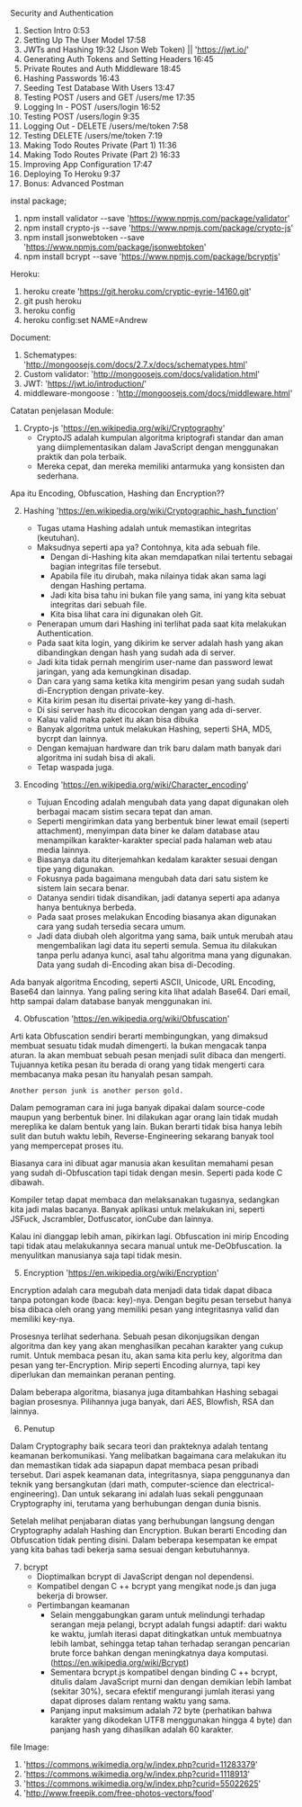 Security and Authentication

1. Section Intro 0:53
2. Setting Up The User Model 17:58
3. JWTs and Hashing 19:32 (Json Web Token) || 'https://jwt.io/'
4. Generating Auth Tokens and Setting Headers 16:45
5. Private Routes and Auth Middleware 18:45
6. Hashing Passwords 16:43
7. Seeding Test Database With Users 13:47
8. Testing POST /users and GET /users/me 17:35
9. Logging In - POST /users/login 16:52
10. Testing POST /users/login 9:35
11. Logging Out - DELETE /users/me/token 7:58
12. Testing DELETE /users/me/token 7:19
13. Making Todo Routes Private (Part 1) 11:36
14. Making Todo Routes Private (Part 2) 16:33
15. Improving App Configuration 17:47
16. Deploying To Heroku 9:37
17. Bonus: Advanced Postman 

instal package;
1. npm install validator --save 'https://www.npmjs.com/package/validator'
2. npm install crypto-js --save 'https://www.npmjs.com/package/crypto-js'
3. npm install jsonwebtoken --save 'https://www.npmjs.com/package/jsonwebtoken'
4. npm install bcrypt --save 'https://www.npmjs.com/package/bcryptjs'

Heroku: 
1. heroku create 'https://git.heroku.com/cryptic-eyrie-14160.git'
2. git push heroku
3. heroku config
4. heroku config:set NAME=Andrew

Document:
1. Schematypes: 'http://mongoosejs.com/docs/2.7.x/docs/schematypes.html'
2. Custom validator: 'http://mongoosejs.com/docs/validation.html'
3. JWT: 'https://jwt.io/introduction/'
4. middleware-mongoose : 'http://mongoosejs.com/docs/middleware.html'

Catatan penjelasan Module:
1. Crypto-js 'https://en.wikipedia.org/wiki/Cryptography'
    - CryptoJS adalah kumpulan algoritma kriptografi standar dan aman yang diimplementasikan dalam JavaScript dengan menggunakan praktik dan pola terbaik. 
    - Mereka cepat, dan mereka memiliki antarmuka yang konsisten dan sederhana.

Apa itu Encoding, Obfuscation, Hashing dan Encryption??

2. Hashing 'https://en.wikipedia.org/wiki/Cryptographic_hash_function'
    - Tugas utama Hashing adalah untuk memastikan integritas (keutuhan). 
    - Maksudnya seperti apa ya? Contohnya, kita ada sebuah file. 
        - Dengan di-Hashing kita akan memdapatkan nilai tertentu sebagai bagian integritas file tersebut. 
        - Apabila file itu dirubah, maka nilainya tidak akan sama lagi dengan Hashing pertama. 
        - Jadi kita bisa tahu ini bukan file yang sama, ini yang kita sebuat integritas dari sebuah file. 
        - Kita bisa lihat cara ini digunakan oleh Git.
    - Penerapan umum dari Hashing ini terlihat pada saat kita melakukan Authentication. 
    - Pada saat kita login, yang dikirim ke server adalah hash yang akan dibandingkan dengan hash yang sudah ada di server. 
    - Jadi kita tidak pernah mengirim user-name dan password lewat jaringan, yang ada kemungkinan disadap.
    - Dan cara yang sama ketika kita mengirim pesan yang sudah sudah di-Encryption dengan private-key. 
    - Kita kirim pesan itu disertai private-key yang di-hash. 
    - Di sisi server hash itu dicocokan dengan yang ada di-server. 
    - Kalau valid maka paket itu akan bisa dibuka
    - Banyak algoritma untuk melakukan Hashing, seperti SHA, MD5, bycrpt dan lainnya. 
    - Dengan kemajuan hardware dan trik baru dalam math banyak dari algoritma ini sudah bisa di akali. 
    - Tetap waspada juga.

3. Encoding 'https://en.wikipedia.org/wiki/Character_encoding'

    - Tujuan Encoding adalah mengubah data yang dapat digunakan oleh berbagai macam sistim secara tepat dan aman.
    - Seperti mengirimkan data yang berbentuk biner lewat email (seperti attachment), menyimpan data biner ke dalam database atau menampilkan karakter-karakter special pada halaman web atau media lainnya. 
    - Biasanya data itu diterjemahkan kedalam karakter sesuai dengan tipe yang digunakan.
    - Fokusnya pada bagaimana mengubah data dari satu sistem ke sistem lain secara benar. 
    - Datanya sendiri tidak disandikan, jadi datanya seperti apa adanya hanya bentuknya berbeda. 
    - Pada saat proses melakukan Encoding biasanya akan digunakan cara yang sudah tersedia secara umum. 
    - Jadi data diubah oleh algoritma yang sama, baik untuk merubah atau mengembalikan lagi data itu seperti semula. Semua itu dilakukan tanpa perlu adanya kunci, asal tahu algoritma mana yang digunakan. Data yang sudah di-Encoding akan bisa di-Decoding.

Ada banyak algoritma Encoding, seperti ASCII, Unicode, URL Encoding, Base64 dan lainnya. Yang paling sering kita lihat adalah Base64. Dari email, http sampai dalam database banyak menggunakan ini.

4. Obfuscation 'https://en.wikipedia.org/wiki/Obfuscation'

Arti kata Obfuscation sendiri berarti membingungkan, yang dimaksud membuat sesuatu tidak mudah dimengerti. Ia bukan mengacak tanpa aturan. Ia akan membuat sebuah pesan menjadi sulit dibaca dan mengerti. Tujuannya ketika pesan itu berada di orang yang tidak mengerti cara membacanya maka pesan itu hanyalah pesan sampah.

    Another person junk is another person gold.

Dalam pemograman cara ini juga banyak dipakai dalam source-code maupun yang berbentuk biner. Ini dilakukan agar orang lain tidak mudah mereplika ke dalam bentuk yang lain. Bukan berarti tidak bisa hanya lebih sulit dan butuh waktu lebih, Reverse-Engineering sekarang banyak tool yang mempercepat proses itu.

Biasanya cara ini dibuat agar manusia akan kesulitan memahami pesan yang sudah di-Obfuscation tapi tidak dengan mesin. Seperti pada kode C dibawah.

Kompiler tetap dapat membaca dan melaksanakan tugasnya, sedangkan kita jadi malas bacanya. Banyak aplikasi untuk melakukan ini, seperti JSFuck, Jscrambler, Dotfuscator, ionCube dan lainnya.

Kalau ini dianggap lebih aman, pikirkan lagi. Obfuscation ini mirip Encoding tapi tidak atau melakukannya secara manual untuk me-DeObfuscation. Ia menyulitkan manusianya saja tapi tidak mesin.

5. Encryption 'https://en.wikipedia.org/wiki/Encryption'

Encryption adalah cara megubah data menjadi data tidak dapat dibaca tanpa potongan kode (baca: key)-nya. Dengan begitu pesan tersebut hanya bisa dibaca oleh orang yang memiliki pesan yang integritasnya valid dan memiliki key-nya.

Prosesnya terlihat sederhana. Sebuah pesan dikonjugsikan dengan algoritma dan key yang akan menghasilkan pecahan karakter yang cukup rumit. Untuk membaca pesan itu, akan sama kita perlu key, algoritma dan pesan yang ter-Encryption. Mirip seperti Encoding alurnya, tapi key diperlukan dan memainkan peranan penting.

Dalam beberapa algoritma, biasanya juga ditambahkan Hashing sebagai bagian prosesnya. Pilihannya juga banyak, dari AES, Blowfish, RSA dan lainnya.

6. Penutup

Dalam Cryptography baik secara teori dan prakteknya adalah tentang keamanan berkomunikasi. Yang melibatkan bagaimana cara melakukan itu dan memastikan tidak ada siapapun dapat membaca pesan pribadi tersebut. Dari aspek keamanan data, integritasnya, siapa penggunanya dan teknik yang bersangkutan (dari math, computer-science dan electrical-engineering). Dan untuk sekarang ini adalah luas sekali penggunaan Cryptography ini, terutama yang berhubungan dengan dunia bisnis.

Setelah melihat penjabaran diatas yang berhubungan langsung dengan Cryptography adalah Hashing dan Encryption. Bukan berarti Encoding dan Obfuscation tidak penting disini. Dalam beberapa kesempatan ke empat yang kita bahas tadi bekerja sama sesuai dengan kebutuhannya.

7. bcrypt
    - Dioptimalkan bcrypt di JavaScript dengan nol dependensi. 
    - Kompatibel dengan C ++ bcrypt yang mengikat node.js dan juga bekerja di browser.
    - Pertimbangan keamanan
        - Selain menggabungkan garam untuk melindungi terhadap serangan meja pelangi, bcrypt adalah fungsi adaptif: dari waktu ke waktu, jumlah iterasi dapat ditingkatkan untuk membuatnya lebih lambat, sehingga tetap tahan terhadap serangan pencarian brute force bahkan dengan meningkatnya daya komputasi. (https://en.wikipedia.org/wiki/Bcrypt)
        - Sementara bcrypt.js kompatibel dengan binding C ++ bcrypt, ditulis dalam JavaScript murni dan dengan demikian lebih lambat (sekitar 30%), secara efektif mengurangi jumlah iterasi yang dapat diproses dalam rentang waktu yang sama.
        - Panjang input maksimum adalah 72 byte (perhatikan bahwa karakter yang dikodekan UTF8 menggunakan hingga 4 byte) dan panjang hash yang dihasilkan adalah 60 karakter.

file Image:
1. 'https://commons.wikimedia.org/w/index.php?curid=11283379'
2. 'https://commons.wikimedia.org/w/index.php?curid=1118913'
3. 'https://commons.wikimedia.org/w/index.php?curid=55022625'
4. 'http://www.freepik.com/free-photos-vectors/food'